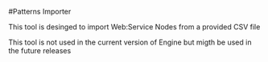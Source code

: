 #Patterns Importer

This tool is desinged to import Web:Service Nodes from a provided CSV file

This tool is not used in the current version of Engine but migth be used in the future releases

